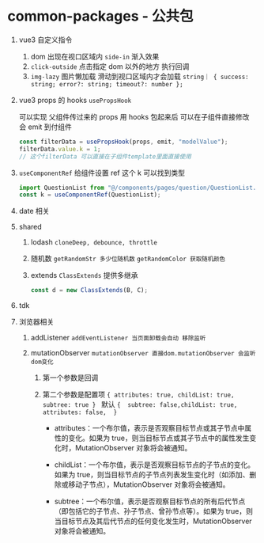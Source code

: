 # common-packages - 公共包

1.  vue3 自定义指令

    1. dom 出现在视口区域内 `side-in` 渐入效果
    2. `click-outside` 点击指定 dom 以外的地方 执行回调
    3. `img-lazy` 图片懒加载 滑动到视口区域内才会加载 `string｜ { success: string; error?: string; timeout?: number };`

2.  vue3 props 的 hooks `usePropsHook`

    可以实现 父组件传过来的 props 用 hooks 包起来后 可以在子组件直接修改 会 emit 到付组件

    ```javascript
    const filterData = usePropsHook(props, emit, "modelValue");
    filterData.value.k = 1;
    // 这个filterData 可以直接在子组件template里面直接使用
    ```

3.  `useComponentRef`
    给组件设置 ref 这个 k 可以找到类型

    ```javascript
    import QuestionList from "@/components/pages/question/QuestionList.vue";
    const k = useComponentRef(QuestionList);
    ```

4.  date 相关

5.  shared

    1.  lodash `cloneDeep, debounce, throttle`
    2.  随机数 `getRandomStr 多少位随机数` `getRandomColor 获取随机颜色`
    3.  extends `ClassExtends` 提供多继承

        ```js
        const d = new ClassExtends(B, C);
        ```

6.  tdk

7.  浏览器相关

    1. addListener `addEventListener 当页面卸载会自动 移除监听`
    2. mutationObserver `mutationObserver 直接dom.mutationObserver 会监听dom变化`

       1. 第一个参数是回调

       2. 第二个参数是配置项 `{ attributes: true, childList: true, subtree: true } ` 默认 `{  subtree: false,childList: true,  attributes: false,  }`

          - attributes：一个布尔值，表示是否观察目标节点或其子节点中属性的变化。如果为 true，则当目标节点或其子节点中的属性发生变化时，MutationObserver 对象将会被通知。

          - childList：一个布尔值，表示是否观察目标节点的子节点的变化。如果为 true，则当目标节点的子节点列表发生变化时（如添加、删除或移动子节点），MutationObserver 对象将会被通知。

          - subtree：一个布尔值，表示是否观察目标节点的所有后代节点（即包括它的子节点、孙子节点、曾孙节点等）。如果为 true，则当目标节点及其后代节点的任何变化发生时，MutationObserver 对象将会被通知。
